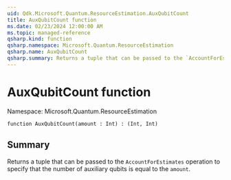```yaml
---
uid: Qdk.Microsoft.Quantum.ResourceEstimation.AuxQubitCount
title: AuxQubitCount function
ms.date: 02/23/2024 12:00:00 AM
ms.topic: managed-reference
qsharp.kind: function
qsharp.namespace: Microsoft.Quantum.ResourceEstimation
qsharp.name: AuxQubitCount
qsharp.summary: Returns a tuple that can be passed to the `AccountForEstimates` operation to specify that the number of auxiliary qubits is equal to the `amount`.
---
```


# AuxQubitCount function

Namespace: Microsoft.Quantum.ResourceEstimation

```qsharp
function AuxQubitCount(amount : Int) : (Int, Int)
```

## Summary
Returns a tuple that can be passed to the `AccountForEstimates` operation
to specify that the number of auxiliary qubits is equal to the `amount`.
